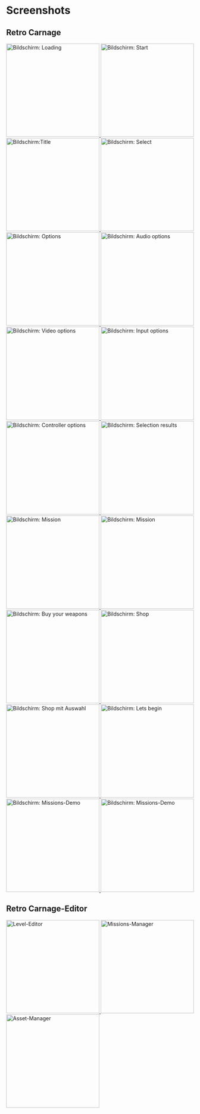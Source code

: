 # Screenshots

## Retro Carnage

<div class="pswp-gallery pswp-gallery--single-column" id="game-gallery">
  <a href="/de/media/screenshot-loading.png" 
    data-pswp-width="2419" 
    data-pswp-height="1358" 
    target="_blank">
    <img src="/de/media/screenshot-loading-small.png" alt="Bildschirm: Loading" style="width: 250px" title="Bildschirm: Loading" />
  </a>
  <a href="/de/media/screenshot-start.png" 
    data-pswp-width="2419" 
    data-pswp-height="1358" 
    target="_blank">
    <img src="/de/media/screenshot-start-small.png" alt="Bildschirm: Start" style="width: 250px" title="Bildschirm: Start"/>
  </a>
  <a href="/de/media/screenshot-title.png" 
    data-pswp-width="2419" 
    data-pswp-height="1358" 
    target="_blank">
    <img src="/de/media/screenshot-title-small.png" alt="Bildschirm:Title" style="width: 250px" title="Bildschirm:Title"/>
  </a>
  <a href="/de/media/screenshot-select.png" 
    data-pswp-width="2419" 
    data-pswp-height="1358" 
    target="_blank">
    <img src="/de/media/screenshot-select-small.png" alt="Bildschirm: Select" style="width: 250px" title="Bildschirm: Select"/>
  </a>
  <a href="/de/media/screenshot-options.png" 
    data-pswp-width="2419" 
    data-pswp-height="1358" 
    target="_blank">
    <img src="/de/media/screenshot-options-small.png" alt="Bildschirm: Options" style="width: 250px" title="Bildschirm: Options"/>
  </a>
  <a href="/de/media/screenshot-options-audio.png" 
    data-pswp-width="2419" 
    data-pswp-height="1358" 
    target="_blank">
    <img src="/de/media/screenshot-options-audio-small.png" alt="Bildschirm: Audio options" style="width: 250px" title="Bildschirm: Audio options"/>
  </a>  
  <a href="/de/media/screenshot-options-video.png" 
    data-pswp-width="2419" 
    data-pswp-height="1358" 
    target="_blank">
    <img src="/de/media/screenshot-options-video-small.png" alt="Bildschirm: Video options" style="width: 250px" title="Bildschirm: Video options"/>
  </a>  
  <a href="/de/media/screenshot-options-input.png" 
    data-pswp-width="2419" 
    data-pswp-height="1358" 
    target="_blank">
    <img src="/de/media/screenshot-options-input-small.png" alt="Bildschirm: Input options" style="width: 250px" title="Bildschirm: Input options"/>
  </a>
  <a href="/de/media/screenshot-options-controller.png" 
    data-pswp-width="2419" 
    data-pswp-height="1358" 
    target="_blank">
    <img src="/de/media/screenshot-options-controller-small.png" alt="Bildschirm: Controller options" style="width: 250px" title="Bildschirm: Controller options"/>
  </a>
  <a href="/de/media/screenshot-select-results.png" 
    data-pswp-width="2419" 
    data-pswp-height="1358" 
    target="_blank">
    <img src="/de/media/screenshot-select-results-small.png" alt="Bildschirm: Selection results" style="width: 250px" title="Bildschirm: Selection results"/>
  </a>
  <a href="/de/media/screenshot-mission-1.png" 
    data-pswp-width="2419" 
    data-pswp-height="1358" 
    target="_blank">
    <img src="/de/media/screenshot-mission-1-small.png" alt="Bildschirm: Mission" style="width: 250px" title="Bildschirm: Mission"/>
  </a>
  <a href="/de/media/screenshot-mission-2.png" 
    data-pswp-width="2419" 
    data-pswp-height="1358" 
    target="_blank">
    <img src="/de/media/screenshot-mission-2-small.png" alt="Bildschirm: Mission" style="width: 250px" title="Bildschirm: Mission"/>
  </a>
  <a href="/de/media/screenshot-buy-your-weapons.png" 
    data-pswp-width="2419" 
    data-pswp-height="1358" 
    target="_blank">
    <img src="/de/media/screenshot-buy-your-weapons-small.png" alt="Bildschirm: Buy your weapons" style="width: 250px" title="Bildschirm: Buy your weapons"/>
  </a>
  <a href="/de/media/screenshot-shop.png" 
    data-pswp-width="2419" 
    data-pswp-height="1358" 
    target="_blank">
    <img src="/de/media/screenshot-shop-small.png" alt="Bildschirm: Shop" style="width: 250px" title="Bildschirm: Shop"/>
  </a>
  <a href="/de/media/screenshot-shop-modal.png" 
    data-pswp-width="2419" 
    data-pswp-height="1358" 
    target="_blank">
    <img src="/de/media/screenshot-shop-modal-small.png" alt="Bildschirm: Shop mit Auswahl" style="width: 250px" title="Bildschirm: Shop mit Auswahl"/>
  </a>
  <a href="/de/media/screenshot-lets-begin.png" 
    data-pswp-width="2419" 
    data-pswp-height="1358" 
    target="_blank">
    <img src="/de/media/screenshot-lets-begin-small.png" alt="Bildschirm: Lets begin" style="width: 250px" title="Bildschirm: Lets begin"/>
  </a>
  <a href="/de/media/screenshot-demo-mission-1.png" 
    data-pswp-width="2419" 
    data-pswp-height="1358" 
    target="_blank">
    <img src="/de/media/screenshot-demo-mission-1-small.png" alt="Bildschirm: Missions-Demo" style="width: 250px" title="Bildschirm: Missions-Demo"/>
  </a>
  <a href="/de/media/screenshot-demo-mission-2.png" 
    data-pswp-width="2419" 
    data-pswp-height="1358" 
    target="_blank">
    <img src="/de/media/screenshot-demo-mission-2-small.png" alt="Bildschirm: Missions-Demo" style="width: 250px" title="Bildschirm: Missions-Demo"/>
  </a>
</div>

## Retro Carnage-Editor

<div class="pswp-gallery pswp-gallery--single-column" id="editor-gallery">
  <a href="/de/media/screenshot-editor-gameplay.png" 
    data-pswp-width="1845" 
    data-pswp-height="1190" 
    target="_blank">
    <img src="/de/media/screenshot-editor-gameplay-small.png" alt="Level-Editor" style="width: 250px" title="Level-Editor" />
  </a>
  <a href="/de/media/screenshot-editor-mission-manager.png" 
    data-pswp-width="1845" 
    data-pswp-height="1190" 
    target="_blank">
    <img src="/de/media/screenshot-editor-mission-manager-small.png" alt="Missions-Manager" style="width: 250px" title="Missions-Manager"/>
  </a>
  <a href="/de/media/screenshot-editor-asset-manager.png" 
    data-pswp-width="1845" 
    data-pswp-height="1190" 
    target="_blank">
    <img src="/de/media/screenshot-editor-asset-manager-small.png" alt="Asset-Manager" style="width: 250px" title="Asset-Manager"/>
  </a>
</div>


<link rel="stylesheet" href="/de/assets/css/photoswipe.css">

<script type="module">
    import PhotoSwipeLightbox from '/de/assets/js/photoswipe-lightbox.esm.js';
    new PhotoSwipeLightbox({
      gallery: '#game-gallery',
      children: 'a',
      pswpModule: () => import('/de/assets/js/photoswipe.esm.js')
    }).init();
    new PhotoSwipeLightbox({
      gallery: '#editor-gallery',
      children: 'a',
      pswpModule: () => import('/de/assets/js/photoswipe.esm.js')
    }).init();
</script>